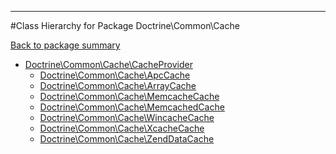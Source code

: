 - - -

#Class Hierarchy for Package Doctrine\Common\Cache

<div><a href='https://github.com/JeyDotC/Hirudo-docs/tree/master/doctrine/common/cache'>Back to package summary</a></div>

<ul>
<li><a href="https://github.com/JeyDotC/Hirudo-docs/blob/master/doctrine/common/cache/CacheProvider.md">Doctrine\Common\Cache\CacheProvider</a><ul>
<li><a href="https://github.com/JeyDotC/Hirudo-docs/blob/master/doctrine/common/cache/ApcCache.md">Doctrine\Common\Cache\ApcCache</a></li>
<li><a href="https://github.com/JeyDotC/Hirudo-docs/blob/master/doctrine/common/cache/ArrayCache.md">Doctrine\Common\Cache\ArrayCache</a></li>
<li><a href="https://github.com/JeyDotC/Hirudo-docs/blob/master/doctrine/common/cache/MemcacheCache.md">Doctrine\Common\Cache\MemcacheCache</a></li>
<li><a href="https://github.com/JeyDotC/Hirudo-docs/blob/master/doctrine/common/cache/MemcachedCache.md">Doctrine\Common\Cache\MemcachedCache</a></li>
<li><a href="https://github.com/JeyDotC/Hirudo-docs/blob/master/doctrine/common/cache/WincacheCache.md">Doctrine\Common\Cache\WincacheCache</a></li>
<li><a href="https://github.com/JeyDotC/Hirudo-docs/blob/master/doctrine/common/cache/XcacheCache.md">Doctrine\Common\Cache\XcacheCache</a></li>
<li><a href="https://github.com/JeyDotC/Hirudo-docs/blob/master/doctrine/common/cache/ZendDataCache.md">Doctrine\Common\Cache\ZendDataCache</a></li>
</ul>
</li>
</ul>
